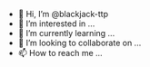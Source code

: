 - 👋 Hi, I’m @blackjack-ttp
- 👀 I’m interested in ...
- 🌱 I’m currently learning ...
- 💞️ I’m looking to collaborate on ...
- 📫 How to reach me ...

<!---
blackjack-ttp/blackjack-ttp is a ✨ special ✨ repository because its `README.md` (this file) appears on your GitHub profile.
You can click the Preview link to take a look at your changes.
--->
